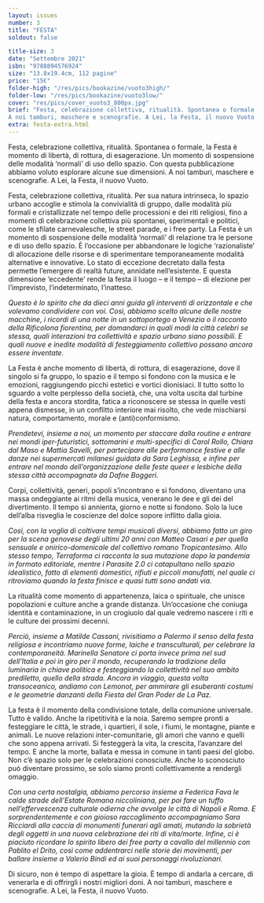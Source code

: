 ```yaml
---
layout: issues
number: 3
title: "FESTA"
soldout: false

title-size: 3
date: "Settembre 2021"
isbn: "9788894576924"
size: "13.8x19.4cm, 112 pagine"
price: "15€"
folder-high: "/res/pics/bookazine/vuoto3high/"
folder-low: "/res/pics/bookazine/vuoto3low/"
cover: "res/pics/cover_vuoto3_800px.jpg"
brief: "Festa, celebrazione collettiva, ritualità. Spontanea o formale, la Festa è momento di libertà, di rottura, di esagerazione. Un momento di sospensione delle modalità ‘normali’ di uso dello spazio. Con questa pubblicazione abbiamo voluto esplorare alcune sue dimensioni.
A noi tamburi, maschere e scenografie. A Lei, la Festa, il nuovo Vuoto."
extra: festa-extra.html
---
```


Festa, celebrazione collettiva, ritualità. Spontanea o formale, la Festa è momento di libertà, di rottura, di esagerazione. Un momento di sospensione delle modalità ‘normali’ di uso dello spazio. Con questa pubblicazione abbiamo voluto esplorare alcune sue dimensioni.
A noi tamburi, maschere e scenografie. A Lei, la Festa, il nuovo Vuoto.

Festa, celebrazione collettiva, ritualità. Per sua natura intrinseca, lo spazio urbano accoglie e stimola la convivialità di gruppo, dalle modalità più formali e cristallizzate nel tempo delle processioni e dei riti religiosi, fino a momenti di celebrazione collettiva più spontanei, sperimentali e politici, come le sfilate carnevalesche, le street parade, e i free party. La Festa è un momento di sospensione delle modalità ‘normali’ di relazione tra le persone e di uso dello spazio. È l’occasione per abbandonare le logiche ‘razionaliste’ di allocazione delle risorse e di sperimentare temporaneamente modalità alternative e innovative. Lo stato di eccezione decretato dalla festa permette l’emergere di realtà future, annidate nell’esistente. E questa dimensione ‘eccedente’ rende la festa il luogo – e il tempo – di elezione per l’imprevisto, l’indeterminato, l’inatteso.

*Questo è lo spirito che da dieci anni guida gli interventi di orizzontale e che volevamo condividere con voi. Così, abbiamo scelto alcune delle nostre macchine, i ricordi di una notte in un sottoportego a Venezia o il racconto della Rificolona fiorentina, per domandarci in quali modi la città celebri se stessa, quali interazioni tra collettività e spazio urbano siano possibili. E quali nuove e inedite modalità di festeggiamento collettivo possano ancora essere inventate.*

La Festa è anche momento di libertà, di rottura, di esagerazione, dove il singolo si fa gruppo, lo spazio e il tempo si fondono con la musica e le emozioni, raggiungendo picchi estetici e vortici dionisiaci. Il tutto sotto lo sguardo a volte perplesso della società, che, una volta uscita dal turbine della festa e ancora stordita, fatica a riconoscere se stessa in quelle vesti appena dismesse, in un conflitto interiore mai risolto, che vede mischiarsi natura, comportamento, morale e (anti)conformismo.

*Prendetevi, insieme a noi, un momento per staccare dalla routine e entrare nei mondi iper-futuristici, sottomarini e multi-specifici di Carol Rollo, Chiara dal Maso e Mattia Savelli, per partecipare alle performance festive e alle danze nei supermercati milanesi guidatə da Sara Leghissa, e infine per entrare nel mondo dell’organizzazione delle feste queer e lesbiche della stessa città accompagnatə da Dafne Boggeri.*

Corpi, collettività, generi, popoli s’incontrano e si fondono, diventano una massa ondeggiante ai ritmi della musica, venerano le dee e gli dei del divertimento. Il tempo si annienta, giorno e notte si fondono. Solo la luce dell’alba risveglia le coscienze del dolce sopore inflitto dalla gioia.

*Così, con la voglia di coltivare tempi musicali diversi, abbiamo fatto un giro per la scena genovese degli ultimi 20 anni con Matteo Casari e per quella sensuale e onirico-domenicale del collettivo romano Tropicantesimo. Allo stesso tempo, Terraforma ci racconta la sua mutazione dopo la pandemia in formato editoriale, mentre i Parasite 2.0 ci catapultano nello spazio idealistico, fatto di elementi domestici, rifiuti e piccoli manufatti, nel quale ci ritroviamo quando la festa finisce e quasi tutti sono andati via.*

La ritualità come momento di appartenenza, laica o spirituale, che unisce popolazioni e culture anche a grande distanza. Un’occasione che coniuga identità e contaminazione, in un crogiuolo dal quale vedremo nascere i riti e le culture dei prossimi decenni.

*Perciò, insieme a Matilde Cassani, rivisitiamo a Palermo il senso della festa religiosa e incontriamo nuove forme, laiche e transculturali, per celebrare la contemporaneità. Marinella Senatore ci porta invece prima nel sud dell’Italia e poi in giro per il mondo, recuperando la tradizione della luminaria in chiave politica e festeggiando la collettività nel suo ambito prediletto, quello della strada. Ancora in viaggio, questa volta transoceanico, andiamo con Lemonot, per ammirare gli esuberanti costumi e le geometrie danzanti della Fiesta del Gran Poder de La Paz.*

La festa è il momento della condivisione totale, della comunione universale. Tutto è valido. Anche la ripetitività e la noia. Saremo sempre pronti a festeggiare le città, le strade, i quartieri, il sole, i fiumi, le montagne, piante e animali. Le nuove relazioni inter-comunitarie, gli amori che vanno e quelli che sono appena arrivati. Si festeggerà la vita, la crescita, l’avanzare del tempo. E anche la morte, ballata e messa in comune in tanti paesi del globo. Non c’è spazio solo per le celebrazioni conosciute. Anche lo sconosciuto può diventare prossimo, se solo siamo pronti collettivamente a rendergli omaggio.

*Con una certa nostalgia, abbiamo percorso insieme a Federica Fava le calde strade dell’Estate Romana niccoliniana, per poi fare un tuffo nell’effervescenza culturale odierna che avvolge le città di Napoli e Roma. E sorprendentemente e con gioioso raccoglimento accompagniamo Sara Ricciardi alla caccia di monumenti funerari agli amati, mutando la sobrietà degli oggetti in una nuova celebrazione dei riti di vita/morte. Infine, ci è piaciuto ricordare lo spirito libero dei free party a cavallo del millennio con Pablito el Drito, così come addentrarci nelle storie dei movimenti, per ballare insieme a Valerio Bindi ed ai suoi personaggi rivoluzionari.*

Di sicuro, non è tempo di aspettare la gioia. È tempo di andarla a cercare, di venerarla e di offrirgli i nostri migliori doni. A noi tamburi, maschere e scenografie. A Lei, la Festa, il nuovo Vuoto.
